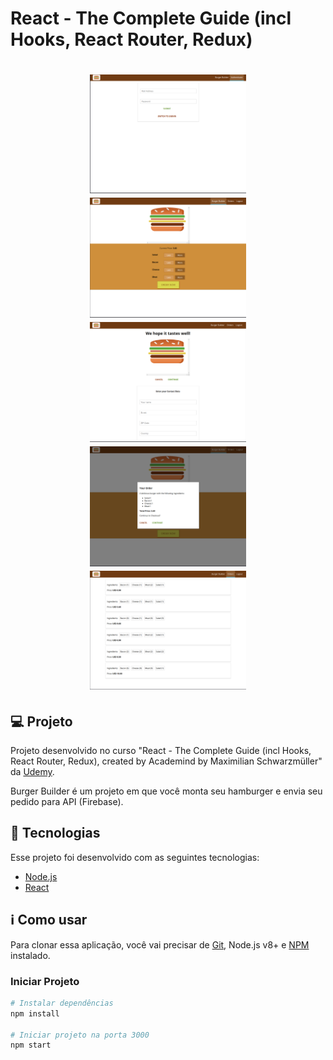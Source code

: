 # React - The Complete Guide (incl Hooks, React Router, Redux)

<h1 align="center">
    <img alt="Login" title="Example" src=".github/login.png" width="250px" />
    <img alt="Burger builder" title="Example" src=".github/burger_builder.png" width="250px" />
    <img alt="Order now" title="Example" src=".github/order_now.png" width="250px" />
    <img alt="Order confirmation" title="Example" src=".github/order_confirmation.png" width="250px" />
    <img alt="Orders" title="Example" src=".github/orders.png" width="250px" />
</h1>

## 💻 Projeto

Projeto desenvolvido no curso "React - The Complete Guide (incl Hooks, React Router, Redux), created by Academind by Maximilian Schwarzmüller" da [Udemy](https://www.udemy.com/course/react-the-complete-guide-incl-redux/).

Burger Builder é um projeto em que você monta seu hamburger e envia seu pedido para API (Firebase).

## :rocket: Tecnologias

Esse projeto foi desenvolvido com as seguintes tecnologias:

- [Node.js](https://nodejs.org/en/)
- [React](https://pt-br.reactjs.org/)

## :information_source: Como usar

Para clonar essa aplicação, você vai precisar de [Git](https://git-scm.com/), Node.js v8+ e [NPM](https://www.npmjs.com/) instalado.

### Iniciar Projeto

```bash
# Instalar dependências
npm install

# Iniciar projeto na porta 3000
npm start
```
